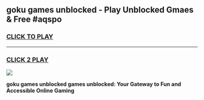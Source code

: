 
## goku games unblocked - Play Unblocked Gmaes & Free #aqspo
<h3>
<a href="https://news.freeplayer.one?title=goku_games_unblocked&ref=24F">CLICK TO PLAY</a></h3>
<hr>

<h3>
<a href="https://news.freeplayer.one?title=goku_games_unblocked&ref=24F">CLICK 2 PLAY</a>
  
</h3>

<a href="https://news.freeplayer.one?title=goku_games_unblocked&ref=24F/"><img src="https://clearcache.store/games.png"></a>


**goku games unblocked games unblocked: Your Gateway to Fun and Accessible Online Gaming**

